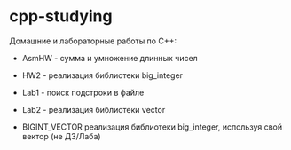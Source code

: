# cpp-studying

Домашние и лабораторные работы по C++: 

* AsmHW - суммa и умножение длинных чисел

* HW2 - реализация библиотеки big_integer

* Lab1 - поиск подстроки в файле

* Lab2 - реализация библиотеки vector

* BIGINT_VECTOR реализация библиотеки big_integer, используя свой вектор (не ДЗ/Лаба)
